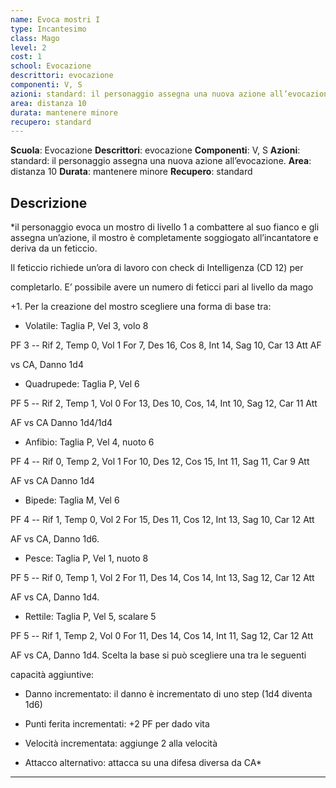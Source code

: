 ```yaml
---
name: Evoca mostri I
type: Incantesimo
class: Mago
level: 2
cost: 1
school: Evocazione
descrittori: evocazione
componenti: V, S
azioni: standard: il personaggio assegna una nuova azione all’evocazione.
area: distanza 10
durata: mantenere minore
recupero: standard
---
```

**Scuola**: Evocazione
**Descrittori**: evocazione
**Componenti**: V, S
**Azioni**: standard: il personaggio assegna una nuova azione all’evocazione.
**Area**: distanza 10
**Durata**: mantenere minore
**Recupero**: standard

**Descrizione**
-

*il personaggio evoca un mostro di livello 1 a combattere al suo fianco e gli assegna un’azione, il mostro è completamente soggiogato all’incantatore e deriva da un feticcio.

Il feticcio richiede un’ora di lavoro con check di Intelligenza (CD 12) per

completarlo. E’ possibile avere un numero di feticci pari al livello da mago

+1. Per la creazione del mostro scegliere una forma di base tra:

- Volatile: Taglia P, Vel 3, volo 8

PF 3 -- Rif 2, Temp 0, Vol 1 For 7, Des 16, Cos 8, Int 14, Sag 10, Car 13 Att AF

vs CA, Danno 1d4

- Quadrupede: Taglia P, Vel 6

PF 5 -- Rif 2, Temp 1, Vol 0 For 13, Des 10, Cos, 14, Int 10, Sag 12, Car 11 Att

AF vs CA Danno 1d4/1d4

- Anfibio: Taglia P, Vel 4, nuoto 6

PF 4 -- Rif 0, Temp 2, Vol 1 For 10, Des 12, Cos 15, Int 11, Sag 11, Car 9 Att

AF vs CA Danno 1d4

- Bipede: Taglia M, Vel 6

PF 4 -- Rif 1, Temp 0, Vol 2 For 15, Des 11, Cos 12, Int 13, Sag 10, Car 12 Att

AF vs CA, Danno 1d6.

- Pesce: Taglia P, Vel 1, nuoto 8

PF 5 -- Rif 0, Temp 1, Vol 2 For 11, Des 14, Cos 14, Int 13, Sag 12, Car 12 Att

AF vs CA, Danno 1d4.

- Rettile: Taglia P, Vel 5, scalare 5

PF 5 -- Rif 1, Temp 2, Vol 0 For 11, Des 14, Cos 14, Int 11, Sag 12, Car 12 Att

AF vs CA, Danno 1d4. Scelta la base si può scegliere una tra le seguenti

capacità aggiuntive:

- Danno incrementato: il danno è incrementato di uno step (1d4 diventa 1d6)

- Punti ferita incrementati: +2 PF per dado vita

- Velocità incrementata: aggiunge 2 alla velocità

- Attacco alternativo: attacca su una difesa diversa da CA*

---